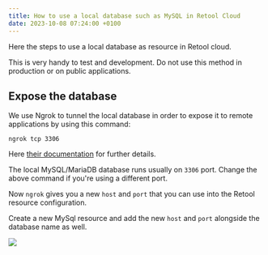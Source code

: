 ```yaml
---
title: How to use a local database such as MySQL in Retool Cloud
date: 2023-10-08 07:24:00 +0100
---
```




Here the steps to use a local database as resource in Retool cloud.

This is very handy to test and development. Do not use this method in production or on public applications.

## Expose the database

We use Ngrok to tunnel the local database in order to expose it to remote applications by using this command:

```
ngrok tcp 3306
```

Here [their documentation](https://ngrok.com/docs/using-ngrok-with/mysql/) for further details.

The local MySQL/MariaDB database runs usually on `3306` port. Change the above command if you're using a different port.

Now `ngrok` gives you a new `host` and `port` that you can use into the Retool resource configuration.

Create a new MySql resource and add the new `host` and `port` alongside the database name as well.

![](/assets/log/n852_copypastedesign-2023-10-08-at-11.23.36.png)